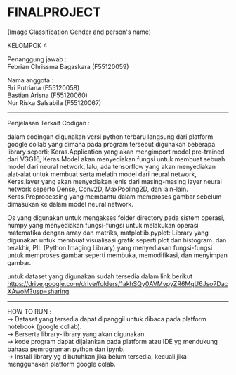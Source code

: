# FINALPROJECT

(Image Classification Gender and person's name)

KELOMPOK 4

Penanggung jawab : </br>
Febrian Chrissma Bagaskara (F55120059) 

Nama anggota : </br>
Sri Putriana (F55120058) </br>
Bastian Arisna (F55120060) </br>
Nur Riska Salsabila (F55120067) </br>

--------------------------------

Penjelasan Terkait Codigan :

dalam codingan digunakan versi python terbaru langsung dari platform google collab yang dimana pada program tersebut digunakan beberapa library seperti;
Keras.Application yang akan mengimport model pre-trained dari VGG16,
Keras.Model akan menyediakan fungsi untuk membuat sebuah model dari neural network,
lalu, ada tensorflow yang akan menyediakan alat-alat untuk membuat serta melatih model dari neural network,
Keras.layer yang akan menyediakan jenis dari masing-masing layer neural network seperto Dense, Conv2D, MaxPooling2D, dan lain-lain.
Keras.Preprocessing yang membantu dalam memproses gambar sebelum dimasukan ke dalam model neural network.

Os yang digunakan untuk mengakses folder directory pada sistem operasi,
numpy yang menyediakan fungsi-fungsi untuk melakukan operasi matematika dengan array dan matriks,
matplotlib.pyplot: Library yang digunakan untuk membuat visualisasi grafik seperti plot dan histogram.
dan terakhir, PIL (Python Imaging Library) yang menyediakan fungsi-fungsi untuk memproses gambar seperti membuka, memodifikasi, dan menyimpan gambar.

untuk dataset yang digunakan sudah tersedia dalam link berikut :
https://drive.google.com/drive/folders/1akhSQy0AVMvpyZR6MqU6Jso7DacXAwoM?usp=sharing

------------------------------
HOW TO RUN : </br>
-> Dataset yang tersedia dapat dipanggil untuk dibaca pada platform notebook (google collab). </br>
-> Berserta library-library yang akan digunakan. </br>
-> kode program dapat dijalankan pada platform atau IDE yg mendukung bahasa pemrograman python dan ipynb. </br>
-> Install library yg dibutuhkan jika belum tersedia, kecuali jika menggunakan platform google colab. </br>
